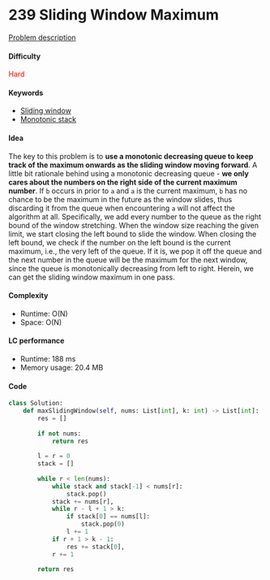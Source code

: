 239 Sliding Window Maximum
=======================
[Problem description](https://leetcode.com/problems/sliding-window-maximum/)

#### Difficulty
<span style="color:red">Hard</span>

#### Keywords
- [Sliding window](../categories/sliding_window.md)
- [Monotonic stack](../categories/monotonic_stack.md)
  
#### Idea
The key to this problem is to **use a monotonic decreasing queue to keep track of the maximum onwards as the sliding window moving forward**. A little bit rationale behind using a monotonic decreasing queue - **we only cares about the numbers on the right side of the current maximum number**. If `b` occurs in prior to `a` and `a` is the current maximum, `b` has no chance to be the maximum in the future as the window slides, thus discarding it from the queue when encountering `a` will not affect the algorithm at all. Specifically, we add every number to the queue as the right bound of the window stretching. When the window size reaching the given limit, we start closing the left bound to slide the window. When closing the left bound, we check if the number on the left bound is the current maximum, i.e., the very left of the queue. If it is, we pop it off the queue and the next number in the queue will be the maximum for the next window, since the queue is monotonically decreasing from left to right. Herein, we can get the sliding window maximum in one pass. 

#### Complexity
- Runtime: O(N)
- Space: O(N)
  
#### LC performance
- Runtime: 188 ms
- Memory usage: 20.4 MB

#### Code
```python
class Solution:
    def maxSlidingWindow(self, nums: List[int], k: int) -> List[int]:
        res = []
        
        if not nums:
            return res
        
        l = r = 0
        stack = []
        
        while r < len(nums):
            while stack and stack[-1] < nums[r]:
                stack.pop()
            stack += nums[r],
            while r - l + 1 > k:
                if stack[0] == nums[l]:
                    stack.pop(0)
                l += 1
            if r + 1 > k - 1:
                res += stack[0],
            r += 1
        
        return res
```